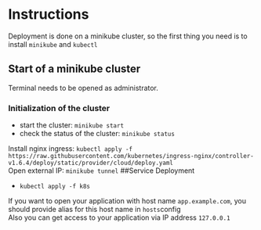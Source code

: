 # Instructions
Deployment is done on a minikube cluster, so the first thing you need is to install `minikube` and `kubectl`
## Start of a minikube cluster
Terminal needs to be opened as administrator.
### Initialization of the cluster
* start the cluster: `minikube start`
* check the status of the cluster: `minikube status`

Install nginx ingress: `kubectl apply -f https://raw.githubusercontent.com/kubernetes/ingress-nginx/controller-v1.6.4/deploy/static/provider/cloud/deploy.yaml` \
Open external IP: `minikube tunnel`
##Service Deployment
* `kubectl apply -f k8s`

If you want to open your application with host name `app.example.com`, you should provide alias for this host name in `hosts`config \
Also you can get access to your application via IP address `127.0.0.1`